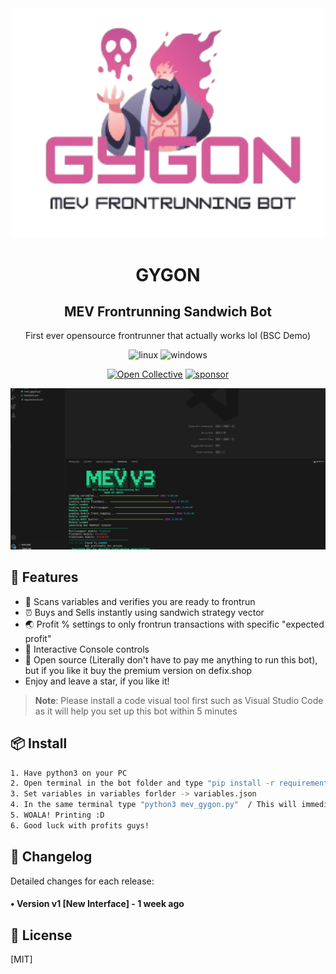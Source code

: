 <div align="center">
  <img src="gygon.png" width="500"/>
  <h1>GYGON</h1>
  <h2>MEV Frontrunning Sandwich Bot</h2>
  <p>First ever opensource frontrunner that actually works lol (BSC Demo)</p>
  
  
<p align="center">
  <img src="https://img.shields.io/badge/Linux-FCC624?style=for-the-badge&logo=linux&logoColor=black" alt="linux" />
  <img src="https://img.shields.io/badge/Windows-0078D6?style=for-the-badge&logo=windows&logoColor=white" alt="windows" />
</p>

  
  
  [![Open Collective](https://img.shields.io/opencollective/backers/fakerjs)](https://opencollective.com/fakerjs#section-contributors)
  [![sponsor](https://img.shields.io/opencollective/all/fakerjs?label=sponsors)](https://opencollective.com/fakerjs)
  
</div>

![Code preview](mev.png)

## 🚀 Features

- 💌 Scans variables and verifies you are ready to frontrun
- ⏰ Buys and Sells instantly using sandwich strategy vector
- 🌏 Profit % settings to only frontrun transactions with specific "expected profit"
- 💸 Interactive Console controls
- 💸 Open source (Literally don't have to pay me anything to run this bot), but if you like it buy the premium version on defix.shop
- Enjoy and leave a star, if you like it!

> **Note**: Please install a code visual tool first such as Visual Studio Code as it will help you set up this bot within 5 minutes

## 📦 Install

```bash
1. Have python3 on your PC
2. Open terminal in the bot folder and type "pip install -r requirements.txt" / this will install all modules required to run the bot
3. Set variables in variables forlder -> variables.json
4. In the same terminal type "python3 mev_gygon.py"  / This will immediately run the bot so make sure you set all your variables in the previous step
5. WOALA! Printing :D
6. Good luck with profits guys!
```

## 📝 Changelog

Detailed changes for each release:

#### • Version v1 [New Interface] - 1 week ago

## 🔑 License

[MIT]
